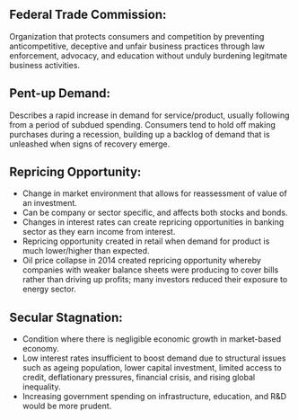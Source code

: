 ## Federal Trade Commission:
Organization that protects consumers and competition by preventing anticompetitive, deceptive and unfair business practices through law enforcement, advocacy, and education without unduly burdening legitmate business activities.

## Pent-up Demand:
Describes a rapid increase in demand for service/product, usually following from a period of subdued spending. Consumers tend to hold off making purchases during a recession, building up a backlog of demand that is unleashed when signs of recovery emerge.

## Repricing Opportunity:
- Change in market environment that allows for reassessment of value of an investment.
- Can be company or sector specific, and affects both stocks and bonds.
- Changes in interest rates can create repricing opportunities in banking sector as they earn income from interest.
- Repricing opportunity created in retail when demand for product is much lower/higher than expected.
- Oil price collapse in 2014 created repricing opportunity whereby companies with weaker balance sheets were producing to cover bills rather than driving up profits; many investors reduced their exposure to energy sector. 

## Secular Stagnation:
- Condition where there is negligible economic growth in market-based economy.
- Low interest rates insufficient to boost demand due to structural issues such as ageing population, lower capital investment, limited access to credit, deflationary pressures, financial crisis, and rising global inequality.
- Increasing government spending on infrastructure, education, and R&D would be more prudent.

